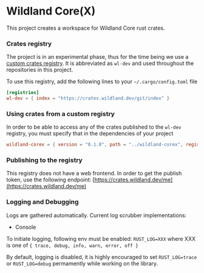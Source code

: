 # Wildland Core(X)

This project creates a workspace for Wildland Core rust crates.

### Crates registry

The project is in an experimental phase, thus for the time being we use a [custom crates registry](https://doc.rust-lang.org/cargo/reference/registries.html#using-an-alternate-registry). It is abbreviated as `wl-dev` and used throughout the repositories in this project.

To use this registry, add the following lines to your `~/.cargo/config.toml` file

```toml
[registries]
wl-dev = { index = "https://crates.wildland.dev/git/index" }
```

### Using crates from a custom registry

In order to be able to access any of the crates published to the `wl-dev` registry, you must specify that in the dependencies of your project

```toml
wildland-corex = { version = "0.1.0", path = "../wildland-corex", registry = "wl-dev" }
```

### Publishing to the registry

This registry does not have a web frontend. In order to get the publish token, use the following endpoint: [https://crates.wildland.dev/me](https://crates.wildland.dev/me)

### Logging and Debugging

Logs are gathered automatically. Current log scrubber implementations:

- Console

To initiate logging, following env must be enabled:
`RUST_LOG=XXX`
where XXX is one of `{ trace, debug, info, warn, error, off }`

By default, logging is disabled, it is highly encouraged to set `RUST_LOG=trace` or `RUST_LOG=debug` permamently while working on the library.
